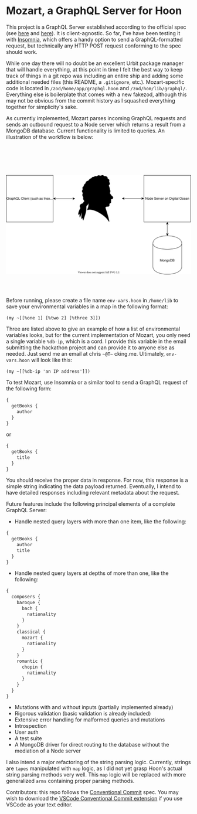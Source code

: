 # Mozart, a GraphQL Server for Hoon

This project is a GraphQL Server established according to the official spec (see [here](https://github.com/graphql/graphql-spec) and [here](https://spec.graphql.org/June2018/)). It is client-agnostic. So far, I've have been testing it with [Insomnia](https://insomnia.rest/), which offers a handy option to send a GraphQL-formatted request, but technically any HTTP POST request conforming to the spec should work.

While one day there will no doubt be an excellent Urbit package manager that will handle everything, at this point in time I felt the best way to keep track of things in a git repo was including an entire ship and adding some additional needed files (this README, a `.gitignore`, etc.). Mozart-specific code is located in `/zod/home/app/graphql.hoon` and `/zod/hom/lib/graphql/`. Everything else is boilerplate that comes with a new fakezod, although this may not be obvious from the commit history as I squashed everything together for simplicity's sake.

As currently implemented, Mozart parses incoming GraphQL requests and sends an outbound request to a Node server which returns a result from a MongoDB database. Current functionality is limited to queries. An illustration of the workflow is below:

<br></br>
<br></br>
<p align="center">
  <img align="center" src="mozart_flowchart.svg" alt="Mozart Flowchart">
</p>
<br></br>

Before running, please create a file name `env-vars.hoon` in `/home/lib` to save your environmental variables in a map in the following format:

```
(my ~[[%one 1] [%two 2] [%three 3]])
```

Three are listed above to give an example of how a list of environmental variables looks, but for the current implementation of Mozart, you only need a single variable `%db-ip`, which is a cord. I provide this variable in the email submitting the hackathon project and can provide it to anyone else as needed. Just send me an email at chris `~@T~` cking.me. Ultimately, `env-vars.hoon` will look like this:

```
(my ~[[%db-ip 'an IP address']])
```

To test Mozart, use Insomnia or a similar tool to send a GraphQL request of the following form:

```
{
  getBooks {
    author
  }
}
```

or

```
{
  getBooks {
    title
  }
}
```

You should receive the proper data in response. For now, this response is a simple string indicating the data payload returned. Eventually, I intend to have detailed responses including relevant metadata about the request.

Future features include the following principal elements of a complete GraphQL Server:

*  Handle nested query layers with more than one item, like the following:

  ```
  {
    getBooks {
      author
      title
    }
  }
  ```
*  Handle nested query layers at depths of more than one, like the following:

  ```
  {
    composers {
      baroque {
        bach {
          nationality
        }
      }
      classical {
        mozart {
          nationality
        }
      }
      romantic {
        chopin {
          nationality
        }
      }
    }
  }
  ```

*  Mutations with and without inputs (partially implemented already)
*  Rigorous validation (basic validation is already included)
*  Extensive error handling for malformed queries and mutations
*  Introspection
*  User auth
*  A test suite
*  A MongoDB driver for direct routing to the database without the mediation of a Node server

I also intend a major refactoring of the string parsing logic. Currently, strings are `tapes` manipulated with `map` logic, as I did not yet grasp Hoon's actual string parsing methods very well. This `map` logic will be replaced with more generalized `arms` containing proper parsing methods. 

Contributors: this repo follows the [Conventional Commit](https://www.conventionalcommits.org/) spec. You may wish to download the [VSCode Conventional Commit extension](https://marketplace.visualstudio.com/items?itemName=vivaxy.vscode-conventional-commits) if you use VSCode as your text editor.
